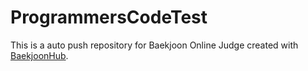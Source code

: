 # ProgrammersCodeTest
This is a auto push repository for Baekjoon Online Judge created with [BaekjoonHub](https://github.com/BaekjoonHub/BaekjoonHub).
